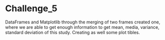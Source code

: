 # Challenge_5
DataFrames and Matplotlib
through the merging of two frames created one, where we are able to get enough information to get mean, media, variance, standard deviation of this study. Creating as well some plot tibles.
